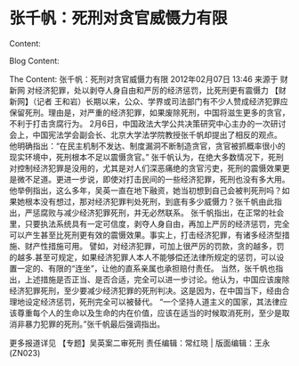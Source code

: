 # 张千帆：死刑对贪官威慑力有限

Content:


Blog Content:


The Content:
张千帆：死刑对贪官威慑力有限
2012年02月07日 13:46 来源于 财新网
对经济犯罪，处以剥夺人身自由和严厉的经济惩罚，比死刑更有震慑力
【财新网】（记者 王和岩）长期以来，公众、学界或司法部门有不少人赞成经济犯罪应保留死刑。理由是，对严重的经济犯罪，如果废除死刑，中国将滋生更多的贪官，不利于打击贪腐行为。
2月6日，中国政法大学公共决策研究中心主办的一次研讨会上，中国宪法学会副会长、北京大学法学院教授张千帆却提出了相反的观点。
他明确指出：“在民主机制不发达、制度漏洞不断制造贪官，贪官被抓概率很小的现实环境中，死刑根本不足以震慑贪官。”
张千帆认为，在绝大多数情况下，死刑对控制经济犯罪是没用的，尤其是对人们深恶痛绝的贪官污吏，死刑的震慑效果更是微不足道。更进一步说，即使对打击民间的一些经济犯罪，死刑也没有多大用。
他举例指出，这么多年，吴英一直在地下融资，她当初想到自己会被判死刑吗？如果她根本没有想过，那对经济犯罪判处死刑，到底有多少威慑力？张千帆由此指出，严惩腐败与减少经济犯罪死刑，并无必然联系。
张千帆指出，在正常的社会里，只要执法系统具有一定可信度，剥夺人身自由，再加上严厉的经济惩罚，完全可以产生甚至比死刑更有效的震慑效果。事实上，打击经济犯罪，有诸多经济型措施、财产性措施可用。
譬如，对经济犯罪，可加上很严厉的罚款，贪的越多，罚的越多.甚至可规定，如果经济犯罪人本人不能够偿还法律所规定的惩罚，可以设置一定的、有限的“连坐”，让他的直系亲属也承担赔付责任。
当然，张千帆也指出，上述措施是否正当、是否合适，完全可以进一步讨论。他认为，中国应该废除经济犯罪死刑，至少要减少经济犯罪的死刑判决。这是因为，在中国当下，经由合理地设定经济惩罚，死刑完全可以被替代。
“一个坚持人道主义的国家，其法律应该尊重每个人的生命以及生命的内在价值，应该在适当的时候取消死刑，至少是取消非暴力犯罪的死刑。”张千帆最后强调指出。

更多报道详见
【专题】吴英案二审死刑
责任编辑：常红晓 | 版面编辑：王永(ZN023)
